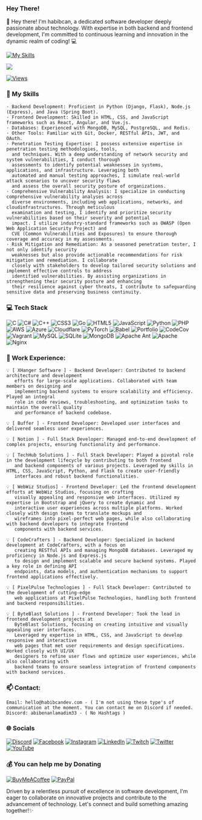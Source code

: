 ### Hey There!
👋 Hey there! I'm habibcan, a dedicated software developer deeply passionate about technology. With expertise in both backend and frontend development, I'm committed to continuous learning and innovation in the dynamic realm of coding! 💻

[![My Skills](https://skillicons.dev/icons?i=js,html,css,go,php,py,nodejs,java,css,c)](https://skillicons.dev)

<img src="{https://img.shields.io/badge/PyTorch-EE4C2C?style=for-the-badge&logo=pytorch&logoColor=white}" />

[![Views](https://visitcount.itsvg.in/api?id=habibcandev&icon=2&color=3)](https://visitcount.itsvg.in)


### 🚀 My Skills 

    · Backend Development: Proficient in Python (Django, Flask), Node.js (Express), and Java (Spring Boot).
    · Frontend Development: Skilled in HTML, CSS, and JavaScript frameworks such as React, Angular, and Vue.js.
    · Databases: Experienced with MongoDB, MySQL, PostgreSQL, and Redis.
    · Other Tools: Familiar with Git, Docker, RESTful APIs, JWT, and OAuth.
    · Penetration Testing Expertise: I possess extensive expertise in penetration testing methodologies, tools,
      and techniques. With a deep understanding of network security and system vulnerabilities, I conduct thorough
      assessments to identify potential weaknesses in systems, applications, and infrastructure. Leveraging both
      automated and manual testing approaches, I simulate real-world attack scenarios to uncover security flaws
      and assess the overall security posture of organizations.
    · Comprehensive Vulnerability Analysis: I specialize in conducting comprehensive vulnerability analyses across
      diverse environments, including web applications, networks, and cloudinfrastructures. Through meticulous
      examination and testing, I identify and prioritize security vulnerabilities based on their severity and potential
      impact. I utilize industry-standard frameworks such as OWASP (Open Web Application Security Project) and
      CVE (Common Vulnerabilities and Exposures) to ensure thorough coverage and accuracy in my assessments.
    · Risk Mitigation and Remediation: As a seasoned penetration tester, I not only identify security
      weaknesses but also provide actionable recommendations for risk mitigation and remediation. I collaborate
      closely with stakeholders to develop tailored security solutions and implement effective controls to address
      identified vulnerabilities. By assisting organizations in strengthening their security posture and enhancing
      their resilience against cyber threats, I contribute to safeguarding sensitive data and preserving business continuity.
    
### 💻 Tech Stack
![C](https://img.shields.io/badge/c-%2300599C.svg?style=for-the-badge&logo=c&logoColor=white) ![C#](https://img.shields.io/badge/c%23-%23239120.svg?style=for-the-badge&logo=c-sharp&logoColor=white) ![C++](https://img.shields.io/badge/c++-%2300599C.svg?style=for-the-badge&logo=c%2B%2B&logoColor=white) ![CSS3](https://img.shields.io/badge/css3-%231572B6.svg?style=for-the-badge&logo=css3&logoColor=white) ![Go](https://img.shields.io/badge/go-%2300ADD8.svg?style=for-the-badge&logo=go&logoColor=white) ![HTML5](https://img.shields.io/badge/html5-%23E34F26.svg?style=for-the-badge&logo=html5&logoColor=white) ![JavaScript](https://img.shields.io/badge/javascript-%23323330.svg?style=for-the-badge&logo=javascript&logoColor=%23F7DF1E) ![Python](https://img.shields.io/badge/python-3670A0?style=for-the-badge&logo=python&logoColor=ffdd54) ![PHP](https://img.shields.io/badge/php-%23777BB4.svg?style=for-the-badge&logo=php&logoColor=white) ![AWS](https://img.shields.io/badge/AWS-%23FF9900.svg?style=for-the-badge&logo=amazon-aws&logoColor=white) ![Azure](https://img.shields.io/badge/azure-%230072C6.svg?style=for-the-badge&logo=azure-devops&logoColor=white) ![Cloudflare](https://img.shields.io/badge/Cloudflare-F38020?style=for-the-badge&logo=Cloudflare&logoColor=white) ![PyTorch](https://img.shields.io/badge/PyTorch-%23EE4C2C.svg?style=for-the-badge&logo=PyTorch&logoColor=white) ![Babel](https://img.shields.io/badge/Babel-F9DC3e?style=for-the-badge&logo=babel&logoColor=black) ![Portfolio](https://img.shields.io/badge/Portfolio-%23000000.svg?style=for-the-badge&logo=firefox&logoColor=#FF7139) ![CodeCov](https://img.shields.io/badge/codecov-%23ff0077.svg?style=for-the-badge&logo=codecov&logoColor=white) ![Vagrant](https://img.shields.io/badge/vagrant-%231563FF.svg?style=for-the-badge&logo=vagrant&logoColor=white) ![MySQL](https://img.shields.io/badge/mysql-%2300f.svg?style=for-the-badge&logo=mysql&logoColor=white) ![SQLite](https://img.shields.io/badge/sqlite-%2307405e.svg?style=for-the-badge&logo=sqlite&logoColor=white) ![MongoDB](https://img.shields.io/badge/MongoDB-%234ea94b.svg?style=for-the-badge&logo=mongodb&logoColor=white) ![Apache Ant](https://img.shields.io/badge/Apache%20Ant-A81C7D?style=for-the-badge&logo=Apache%20Ant&logoColor=white) ![Apache](https://img.shields.io/badge/apache-%23D42029.svg?style=for-the-badge&logo=apache&logoColor=white) ![Nginx](https://img.shields.io/badge/nginx-%23009639.svg?style=for-the-badge&logo=nginx&logoColor=white)

### 💼 Work Experience:

    💡 [ XHanger Software ] - Backend Developer: Contributed to backend architecture and development
       efforts for large-scale applications. Collaborated with team members on designing and
       implementing backend systems to ensure scalability and efficiency. Played an integral
       role in code reviews, troubleshooting, and optimization tasks to maintain the overall quality
       and performance of backend codebase.

    💡 [ Buffer ] - Frontend Developer: Developed user interfaces and delivered seamless user experiences.

    💡 [ Notion ] - Full Stack Developer: Managed end-to-end development of complex projects, ensuring functionality and performance.

    💡 [ TechHub Solutions ] - Full Stack Developer: Played a pivotal role in the development lifecycle by contributing to both frontend
       and backend components of various projects. Leveraged my skills in HTML, CSS, JavaScript, Python, and Flask to create user-friendly
       interfaces and robust backend functionalities. 

    💡 [ WebWiz Studios] - Frontend Developer: Led the frontend development efforts at WebWiz Studios, focusing on crafting
       visually appealing and responsive web interfaces. Utilized my expertise in Bootstrap and jQuery to create dynamic and
       interactive user experiences across multiple platforms. Worked closely with design teams to translate mockups and
       wireframes into pixel-perfect web pages, while also collaborating with backend developers to integrate frontend
       components with backend services. 

    💡 [ CodeCrafters ] - Backend Developer: Specialized in backend development at CodeCrafters, with a focus on
       creating RESTful APIs and managing MongoDB databases. Leveraged my proficiency in Node.js and Express.js
       to design and implement scalable and secure backend systems. Played a key role in defining API
       endpoints, data models, and authentication mechanisms to support frontend applications effectively.
    
    💡 [ PixelPulse Technologies ] - Full Stack Developer: Contributed to the development of cutting-edge
       web applications at PixelPulse Technologies, handling both frontend and backend responsibilities. 

    💡 [ ByteBlast Solutions ] - Frontend Developer: Took the lead in frontend development projects at
       ByteBlast Solutions, focusing on creating intuitive and visually appealing user interfaces.
       Leveraged my expertise in HTML, CSS, and JavaScript to develop responsive and interactive
       web pages that met user requirements and design specifications. Worked closely with UI/UX
       designers to refine user flows and optimize user experiences, while also collaborating with
       backend teams to ensure seamless integration of frontend components with backend services. 

### 📫 Contact:

    Email: hello@habibcandev.com - ( I'm not using these type's of communication at the moment. You can contact me on Discord if needed.
    Discord: abibenanlamadim33 - ( No Hashtags )

### 🌐 Socials
[![Discord](https://img.shields.io/badge/Discord-%237289DA.svg?logo=discord&logoColor=white)](htttps://discord.gg/xhanger) [![Facebook](https://img.shields.io/badge/Facebook-%231877F2.svg?logo=Facebook&logoColor=white)](https://facebook.com/habibcandev) [![Instagram](https://img.shields.io/badge/Instagram-%23E4405F.svg?logo=Instagram&logoColor=white)](https://instagram.com/rootdefacer) [![LinkedIn](https://img.shields.io/badge/LinkedIn-%230077B5.svg?logo=linkedin&logoColor=white)](https://linkedin.com/in/habibcandev) [![Twitch](https://img.shields.io/badge/Twitch-%239146FF.svg?logo=Twitch&logoColor=white)](https://twitch.tv/habibcandev) [![Twitter](https://img.shields.io/badge/Twitter-%231DA1F2.svg?logo=Twitter&logoColor=white)](https://twitter.com/habibcandev) [![YouTube](https://img.shields.io/badge/YouTube-%23FF0000.svg?logo=YouTube&logoColor=white)](https://youtube.com/c/habibcandev) 

### 💰 You can help me by Donating
  [![BuyMeACoffee](https://img.shields.io/badge/Buy%20Me%20a%20Coffee-ffdd00?style=for-the-badge&logo=buy-me-a-coffee&logoColor=black)](https://buymeacoffee.com/habibcandev) [![PayPal](https://img.shields.io/badge/PayPal-00457C?style=for-the-badge&logo=paypal&logoColor=white)](https://paypal.me/habibcandev) 

Driven by a relentless pursuit of excellence in software development, I'm eager to collaborate on innovative projects and contribute to the advancement of technology. Let's connect and build something amazing together!✨
